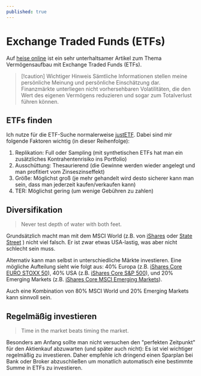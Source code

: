 ```yaml
---
published: true
---
```

# Exchange Traded Funds (ETFs)
Auf [heise online](https://www.heise.de/ratgeber/Die-naechste-Krise-kommt-Investitionen-in-Aktienanlagen-sicher-behalten-9848785.html) ist ein sehr unterhaltsamer Artikel zum Thema Vermögensaufbau mit Exchange Traded Funds (ETFs).


> [!caution] Wichtiger Hinweis
> Sämtliche Informationen stellen meine persönliche Meinung und persönliche Einschätzung dar. Finanzmärkte unterliegen nicht vorhersehbaren Volatilitäten, die den Wert des eigenen Vermögens reduzieren und sogar zum Totalverlust führen können.

## ETFs finden
Ich nutze für die ETF-Suche normalerweise [justETF](https://www.justetf.com/de/search.html?search=ETFS). Dabei sind mir folgende Faktoren wichtig (in dieser Reihenfolge):
1. Replikation: Full oder Sampling (mit synthetischen ETFs hat man ein zusätzliches Kontrahentenrisiko ins Portfolio)
2. Ausschüttung: Thesaurierend (die Gewinne werden wieder angelegt und man profitiert vom Zinseszinseffekt)
3. Größe: Möglichst groß (je mehr gehandelt wird desto sicherer kann man sein, dass man jederzeit kaufen/verkaufen kann)
4. TER: Möglichst gering (um wenige Gebühren zu zahlen)

## Diversifikation

> Never test depth of water with both feet.

Grundsätzlich macht man mit dem MSCI World (z.B. von [iShares](https://www.justetf.com/de/etf-profile.html?isin=IE00B4L5Y983) oder [State Street](https://www.justetf.com/de/etf-profile.html?isin=IE00BFY0GT14) ) nicht viel falsch. Er ist zwar etwas USA-lastig, was aber nicht schlecht sein muss.

Alternativ kann man selbst in unterschiedliche Märkte investieren. Eine mögliche Aufteilung sieht wie folgt aus: 40% Europa (z.B. [iShares Core EURO STOXX 50](https://www.justetf.com/de/etf-profile.html?isin=IE00B53L3W79)), 40% USA (z.B. [iShares Core S&P 500](https://www.justetf.com/de/etf-profile.html?isin=IE00B5BMR087)), und 20% Emerging Markets (z.B. [iShares Core MSCI Emerging Markets](https://www.justetf.com/de/etf-profile.html?isin=IE00BKM4GZ66)).

Auch eine Kombination von 80% MSCI World und 20% Emerging Markets kann sinnvoll sein.

## Regelmäßig investieren

> Time in the market beats timing the market.

Besonders am Anfang sollte man nicht versuchen den "perfekten Zeitpunkt" für den Aktienkauf abzuwarten (und später auch nicht): Es ist viel wichtiger regelmäßig zu investieren. Daher empfehle ich dringend einen Sparplan bei Bank oder Broker abzuschließen um monatlich automatisch eine bestimmte Summe in ETFs zu investieren.
